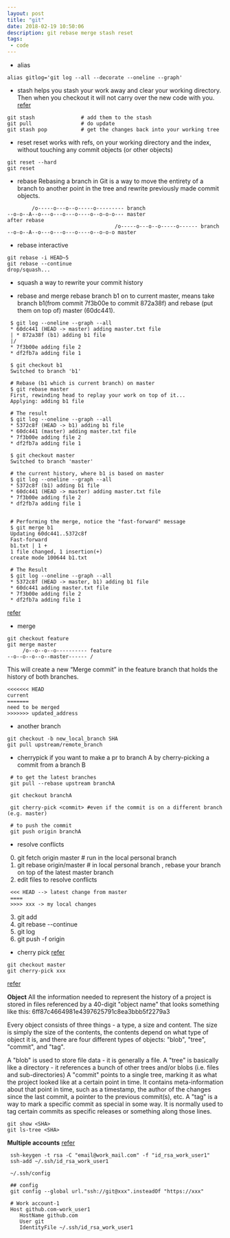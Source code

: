 ```yaml
---
layout: post
title: "git"
date: 2018-02-19 10:50:06
description: git rebase merge stash reset
tags: 
 - code
---
```

- alias
```
alias gitlog='git log --all --decorate --oneline --graph'
```

- stash
helps you stash your work away and clear your working directory. Then when you checkout it will not carry over the new code with you.
[refer](https://git-scm.com/docs/git-stash)
```
git stash               # add them to the stash
git pull                # do update
git stash pop           # get the changes back into your working tree
```

- reset
reset works with refs, on your working directory and the index, without touching any commit objects (or other objects)
```
git reset --hard
git reset 
```

- rebase
Rebasing a branch in Git is a way to move the entirety of a branch to another point in the tree and rewrite previously made commit objects. 
```
        /o-----o---o--o-----o--------- branch
--o-o--A--o---o---o---o----o--o-o-o--- master
after rebase
                                   /o-----o---o--o-----o------ branch
--o-o--A--o---o---o---o----o--o-o-o master
```

- rebase interactive
```
git rebase -i HEAD~5
git rebase --continue
drop/squash...
```

- squash
a way to rewrite your commit history

- rebase and merge
rebase branch b1 on to current master, means take branch b1(from commit 7f3b00e to commit 872a38f) and rebase (put them on top of) master (60dc441).

```
 $ git log --oneline --graph --all
 * 60dc441 (HEAD -> master) adding master.txt file
 | * 872a38f (b1) adding b1 file
 |/
 * 7f3b00e adding file 2
 * df2fb7a adding file 1

 $ git checkout b1
 Switched to branch 'b1'

 # Rebase (b1 which is current branch) on master
 $ git rebase master
 First, rewinding head to replay your work on top of it...
 Applying: adding b1 file

 # The result
 $ git log --oneline --graph --all
 * 5372c8f (HEAD -> b1) adding b1 file
 * 60dc441 (master) adding master.txt file
 * 7f3b00e adding file 2
 * df2fb7a adding file 1

 $ git checkout master
 Switched to branch 'master'

 # the current history, where b1 is based on master
 $ git log --oneline --graph --all
 * 5372c8f (b1) adding b1 file
 * 60dc441 (HEAD -> master) adding master.txt file
 * 7f3b00e adding file 2
 * df2fb7a adding file 1


 # Performing the merge, notice the "fast-forward" message
 $ git merge b1
 Updating 60dc441..5372c8f
 Fast-forward
 b1.txt | 1 +
 1 file changed, 1 insertion(+)
 create mode 100644 b1.txt

 # The Result
 $ git log --oneline --graph --all
 * 5372c8f (HEAD -> master, b1) adding b1 file
 * 60dc441 adding master.txt file
 * 7f3b00e adding file 2
 * df2fb7a adding file 1

```
[refer](https://www.internalpointers.com/post/squash-commits-into-one-git)

- merge
```
git checkout feature
git merge master
     /o--o--o--o---------- feature
--o--o--o--o--master------ /
```
This will create a new “Merge commit” in the feature branch that holds the history of both branches.
```
<<<<<<< HEAD
current
=======
need to be merged
>>>>>>> updated_address
```

- another branch
```
git checkout -b new_local_branch SHA
git pull upstream/remote_branch
```

- cherrypick
if you want to make a pr to branch A by cherry-picking a commit from a branch B
``` 
 # to get the latest branches
 git pull --rebase upstream branchA

 git checkout branchA

 git cherry-pick <commit> #even if the commit is on a different branch (e.g. master)

 # to push the commit
 git push origin branchA
```

- resolve conflicts
0. git fetch origin master # run in the local personal branch
1. git rebase origin/master # in local personal branch , rebase your branch on top of the latest master branch
2. edit files to resolve conflicts
```
 <<< HEAD --> latest change from master
 ====
 >>>> xxx -> my local changes
```

3. git add <file>
4. git  rebase --continue
5. git log
6. git push -f origin <branch>

- cherry pick
[refer](https://www.previousnext.com.au/blog/intro-cherry-picking-git)

```
git checkout master
git cherry-pick xxx
```
[refer](https://www.freecodecamp.org/news/an-introduction-to-git-merge-and-rebase-what-they-are-and-how-to-use-them-131b863785f/) 


**Object**
All the information needed to represent the history of a project is stored in files referenced by a 40-digit "object name" that looks something like this:
6ff87c4664981e4397625791c8ea3bbb5f2279a3

Every object consists of three things - a type, a size and content. The size is simply the size of the contents, the contents depend on what type of object it is, and there are four different types of objects: "blob", "tree", "commit", and "tag".

A "blob" is used to store file data - it is generally a file.
A "tree" is basically like a directory - it references a bunch of other trees and/or blobs (i.e. files and sub-directories)
A "commit" points to a single tree, marking it as what the project looked like at a certain point in time. It contains meta-information about that point in time, such as a timestamp, the author of the changes since the last commit, a pointer to the previous commit(s), etc.
A "tag" is a way to mark a specific commit as special in some way. It is normally used to tag certain commits as specific releases or something along those lines.

```
git show <SHA>
git ls-tree <SHA>

```

**Multiple accounts**
[refer](https://www.freecodecamp.org/news/manage-multiple-github-accounts-the-ssh-way-2dadc30ccaca/)
```
 ssh-keygen -t rsa -C "email@work_mail.com" -f "id_rsa_work_user1"
 ssh-add ~/.ssh/id_rsa_work_user1

 ~/.ssh/config

 ## config
 git config --global url."ssh://git@xxx".insteadOf "https://xxx"

 # Work account-1
 Host github.com-work_user1    
    HostName github.com
    User git
    IdentityFile ~/.ssh/id_rsa_work_user1
```
